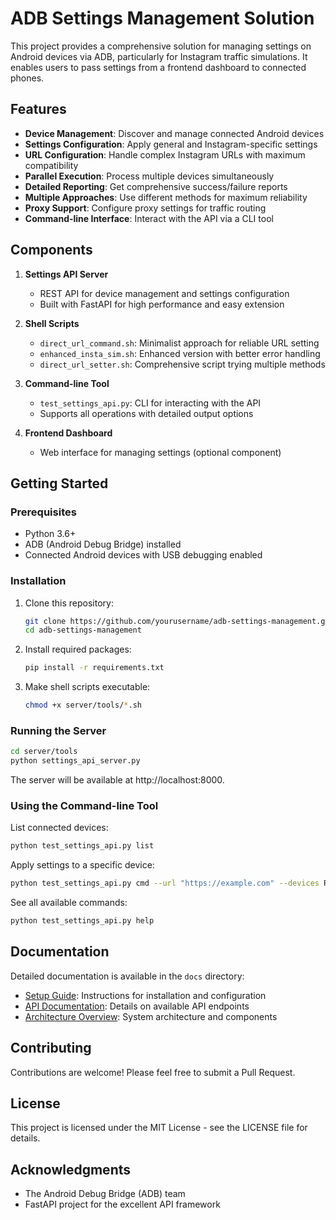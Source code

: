 # ADB Settings Management Solution

This project provides a comprehensive solution for managing settings on Android devices via ADB, particularly for Instagram traffic simulations. It enables users to pass settings from a frontend dashboard to connected phones.

## Features

- **Device Management**: Discover and manage connected Android devices
- **Settings Configuration**: Apply general and Instagram-specific settings
- **URL Configuration**: Handle complex Instagram URLs with maximum compatibility
- **Parallel Execution**: Process multiple devices simultaneously
- **Detailed Reporting**: Get comprehensive success/failure reports
- **Multiple Approaches**: Use different methods for maximum reliability
- **Proxy Support**: Configure proxy settings for traffic routing
- **Command-line Interface**: Interact with the API via a CLI tool

## Components

1. **Settings API Server**
   - REST API for device management and settings configuration
   - Built with FastAPI for high performance and easy extension

2. **Shell Scripts**
   - `direct_url_command.sh`: Minimalist approach for reliable URL setting
   - `enhanced_insta_sim.sh`: Enhanced version with better error handling
   - `direct_url_setter.sh`: Comprehensive script trying multiple methods

3. **Command-line Tool**
   - `test_settings_api.py`: CLI for interacting with the API
   - Supports all operations with detailed output options

4. **Frontend Dashboard**
   - Web interface for managing settings (optional component)

## Getting Started

### Prerequisites

- Python 3.6+
- ADB (Android Debug Bridge) installed
- Connected Android devices with USB debugging enabled

### Installation

1. Clone this repository:
   ```bash
   git clone https://github.com/yourusername/adb-settings-management.git
   cd adb-settings-management
   ```

2. Install required packages:
   ```bash
   pip install -r requirements.txt
   ```

3. Make shell scripts executable:
   ```bash
   chmod +x server/tools/*.sh
   ```

### Running the Server

```bash
cd server/tools
python settings_api_server.py
```

The server will be available at http://localhost:8000.

### Using the Command-line Tool

List connected devices:
```bash
python test_settings_api.py list
```

Apply settings to a specific device:
```bash
python test_settings_api.py cmd --url "https://example.com" --devices R9WR310F4GJ
```

See all available commands:
```bash
python test_settings_api.py help
```

## Documentation

Detailed documentation is available in the `docs` directory:

- [Setup Guide](docs/setup.md): Instructions for installation and configuration
- [API Documentation](docs/api.md): Details on available API endpoints
- [Architecture Overview](docs/architecture.md): System architecture and components

## Contributing

Contributions are welcome! Please feel free to submit a Pull Request.

## License

This project is licensed under the MIT License - see the LICENSE file for details.

## Acknowledgments

- The Android Debug Bridge (ADB) team
- FastAPI project for the excellent API framework 